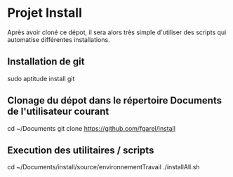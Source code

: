 # Projet Install
Après avoir cloné ce dépot, il sera alors très simple d'utiliser des scripts qui automatise différentes installations.

## Installation de git
sudo aptitude install git

## Clonage du dépot dans le répertoire Documents de l'utilisateur courant
cd ~/Documents
git clone https://github.com/fgarel/install

## Execution des utilitaires / scripts
cd ~/Documents/install/source/environnementTravail
./installAll.sh

